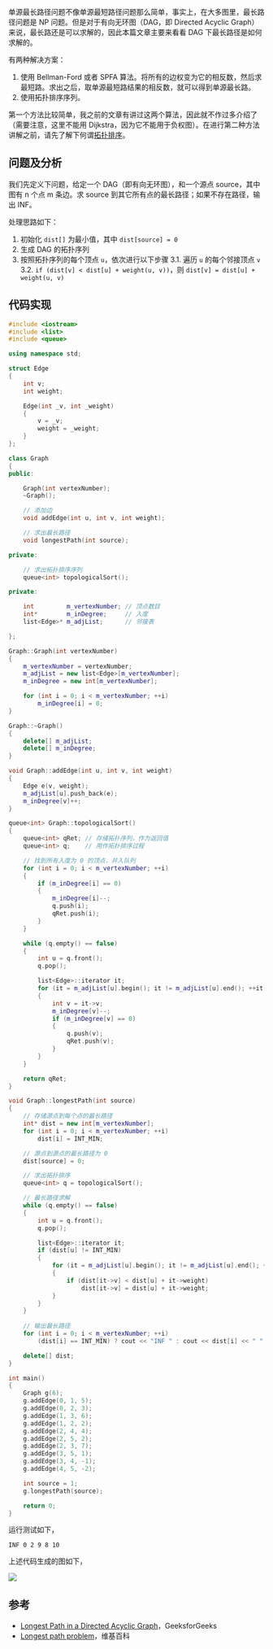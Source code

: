 单源最长路径问题不像单源最短路径问题那么简单，事实上，在大多图里，最长路径问题是 NP 问题。但是对于有向无环图（DAG，即 Directed Acyclic Graph）来说，最长路还是可以求解的，因此本篇文章主要来看看 DAG 下最长路径是如何求解的。

有两种解决方案：

1. 使用 Bellman-Ford 或者 SPFA 算法。将所有的边权变为它的相反数，然后求最短路。求出之后，取单源最短路结果的相反数，就可以得到单源最长路。
2. 使用拓扑排序序列。

第一个方法比较简单，我之前的文章有讲过这两个算法，因此就不作过多介绍了（需要注意，这里不能用 Dijkstra，因为它不能用于负权图）。在进行第二种方法讲解之前，请先了解下何谓[拓扑排序](https://ethsonliu.com/2020/01/topological-sorting.html)。

## 问题及分析

我们先定义下问题，给定一个 DAG（即有向无环图），和一个源点 source，其中图有 n 个点 m 条边。求 source 到其它所有点的最长路径；如果不存在路径，输出 INF。

处理思路如下：

1. 初始化 `dist[]` 为最小值，其中 `dist[source] = 0`
2. 生成 DAG 的拓扑序列
3. 按照拓扑序列的每个顶点 `u`，依次进行以下步骤
   3.1. 遍历 `u` 的每个邻接顶点 `v`
   3.2. `if (dist[v] < dist[u] + weight(u, v))`，则 `dist[v] = dist[u] + weight(u, v)`

## 代码实现

```c++
#include <iostream>
#include <list>
#include <queue>

using namespace std;

struct Edge
{
	int v;
	int weight;

	Edge(int _v, int _weight)
	{
		v = _v;
		weight = _weight;
	}
};

class Graph
{
public:

	Graph(int vertexNumber);
	~Graph();

	// 添加边
	void addEdge(int u, int v, int weight);

	// 求出最长路径
	void longestPath(int source);

private:

	// 求出拓扑排序序列
	queue<int> topologicalSort();

private:

	int         m_vertexNumber; // 顶点数目
	int*        m_inDegree;     // 入度
	list<Edge>* m_adjList;      // 邻接表

};

Graph::Graph(int vertexNumber)
{
	m_vertexNumber = vertexNumber;
	m_adjList = new list<Edge>[m_vertexNumber];
	m_inDegree = new int[m_vertexNumber];

	for (int i = 0; i < m_vertexNumber; ++i)
		m_inDegree[i] = 0;
}

Graph::~Graph()
{
	delete[] m_adjList;
	delete[] m_inDegree;
}

void Graph::addEdge(int u, int v, int weight)
{
	Edge e(v, weight);
	m_adjList[u].push_back(e);
	m_inDegree[v]++;
}

queue<int> Graph::topologicalSort()
{
	queue<int> qRet; // 存储拓扑序列，作为返回值
	queue<int> q;    // 用作拓扑排序过程

	// 找到所有入度为 0 的顶点，并入队列
	for (int i = 0; i < m_vertexNumber; ++i)
	{
		if (m_inDegree[i] == 0)
		{
			m_inDegree[i]--;
			q.push(i);
			qRet.push(i);
		}
	}

	while (q.empty() == false)
	{
		int u = q.front();
		q.pop();

		list<Edge>::iterator it;
		for (it = m_adjList[u].begin(); it != m_adjList[u].end(); ++it)
		{
			int v = it->v;
			m_inDegree[v]--;
			if (m_inDegree[v] == 0)
			{
				q.push(v);
				qRet.push(v);
			}
		}
	}

	return qRet;
}

void Graph::longestPath(int source)
{
	// 存储源点到每个点的最长路径
	int* dist = new int[m_vertexNumber];
	for (int i = 0; i < m_vertexNumber; ++i)
		dist[i] = INT_MIN;

	// 源点到源点的最长路径为 0
	dist[source] = 0;

	// 求出拓扑排序
	queue<int> q = topologicalSort();

	// 最长路径求解
	while (q.empty() == false)
	{
		int u = q.front();
		q.pop();

		list<Edge>::iterator it;
		if (dist[u] != INT_MIN)
		{
			for (it = m_adjList[u].begin(); it != m_adjList[u].end(); ++it)
			{
				if (dist[it->v] < dist[u] + it->weight)
					dist[it->v] = dist[u] + it->weight;
			}
		}
	}
	
    // 输出最长路径
	for (int i = 0; i < m_vertexNumber; ++i)
		(dist[i] == INT_MIN) ? cout << "INF " : cout << dist[i] << " ";

	delete[] dist;
}

int main()
{
	Graph g(6);
	g.addEdge(0, 1, 5);
	g.addEdge(0, 2, 3);
	g.addEdge(1, 3, 6);
	g.addEdge(1, 2, 2);
	g.addEdge(2, 4, 4);
	g.addEdge(2, 5, 2);
	g.addEdge(2, 3, 7);
	g.addEdge(3, 5, 1);
	g.addEdge(3, 4, -1);
	g.addEdge(4, 5, -2);

	int source = 1;
	g.longestPath(source);

	return 0;
}
```

运行测试如下，

```plaintext
INF 0 2 9 8 10
```

上述代码生成的图如下，

![](https://cdn.ethsonliu.com/x1/20200627_01.png)

## 参考

- [Longest Path in a Directed Acyclic Graph](https://www.geeksforgeeks.org/find-longest-path-directed-acyclic-graph/)，GeeksforGeeks
- [Longest path problem](https://en.wikipedia.org/wiki/Longest_path_problem)，维基百科

